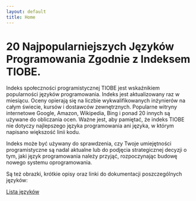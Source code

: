 ```yaml
---
layout: default
title: Home
---
```


# 20 Najpopularniejszych Języków Programowania Zgodnie z Indeksem TIOBE. 

Indeks społeczności programistycznej TIOBE jest wskaźnikiem popularności języków programowania. Indeks jest aktualizowany raz w miesiącu. Oceny opierają się na liczbie wykwalifikowanych inżynierów na całym świecie, kursów i dostawców zewnętrznych. Popularne witryny internetowe Google, Amazon, Wikipedia, Bing i ponad 20 innych są używane do obliczania ocen. Ważne jest, aby pamiętać, że indeks TIOBE nie dotyczy najlepszego języka programowania ani języka, w którym napisano większość linii kodu. 

Indeks może być używany do sprawdzenia, czy Twoje umiejętności programistyczne są nadal aktualne lub do podjęcia strategicznej decyzji o tym, jaki język programowania należy przyjąć, rozpoczynając budowę nowego systemu oprogramowania.

Są też obrazki, krótkie opisy oraz linki do dokumentacji poszczególnych języków:

[Lista języków](table.md)

